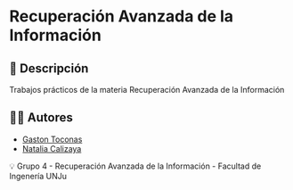 # Recuperación Avanzada de la Información

## 📜 Descripción
Trabajos prácticos de la materia Recuperación Avanzada de la Información

## 🧑🏽 Autores
- [Gaston Toconas](https://github.com/getoconas)
- [Natalia Calizaya](https://github.com/NataliaCalizaya)

💡 Grupo 4 - Recuperación Avanzada de la Información - Facultad de Ingenería UNJu
